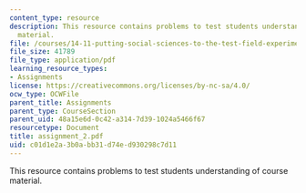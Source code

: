 ```yaml
---
content_type: resource
description: This resource contains problems to test students understanding of course
  material.
file: /courses/14-11-putting-social-sciences-to-the-test-field-experiments-in-economics-spring-2006/c01d1e2a3b0abb31d74ed930298c7d11_assignment_2.pdf
file_size: 41789
file_type: application/pdf
learning_resource_types:
- Assignments
license: https://creativecommons.org/licenses/by-nc-sa/4.0/
ocw_type: OCWFile
parent_title: Assignments
parent_type: CourseSection
parent_uid: 48a15e6d-0c42-a314-7d39-1024a5466f67
resourcetype: Document
title: assignment_2.pdf
uid: c01d1e2a-3b0a-bb31-d74e-d930298c7d11
---
```

This resource contains problems to test students understanding of course material.